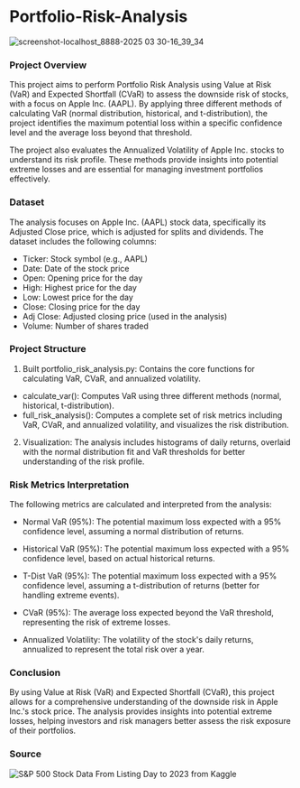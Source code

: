 # Portfolio-Risk-Analysis

![screenshot-localhost_8888-2025 03 30-16_39_34](https://github.com/user-attachments/assets/004398d2-83cd-4835-8a24-5edf5711fc30)

### Project Overview

This project aims to perform Portfolio Risk Analysis using Value at Risk (VaR) and Expected Shortfall (CVaR) to assess the downside risk of stocks, with a focus on Apple Inc. (AAPL). By applying three different methods of calculating VaR (normal distribution, historical, and t-distribution), the project identifies the maximum potential loss within a specific confidence level and the average loss beyond that threshold.

The project also evaluates the Annualized Volatility of Apple Inc. stocks to understand its risk profile. These methods provide insights into potential extreme losses and are essential for managing investment portfolios effectively.

### Dataset

The analysis focuses on Apple Inc. (AAPL) stock data, specifically its Adjusted Close price, which is adjusted for splits and dividends. The dataset includes the following columns:

- Ticker: Stock symbol (e.g., AAPL)
- Date: Date of the stock price
- Open: Opening price for the day
- High: Highest price for the day
- Low: Lowest price for the day
- Close: Closing price for the day
- Adj Close: Adjusted closing price (used in the analysis)
- Volume: Number of shares traded

### Project Structure

1. Built portfolio_risk_analysis.py: Contains the core functions for calculating VaR, CVaR, and annualized volatility.
   
- calculate_var(): Computes VaR using three different methods (normal, historical, t-distribution).
- full_risk_analysis(): Computes a complete set of risk metrics including VaR, CVaR, and annualized volatility, and visualizes the risk distribution.

2. Visualization: The analysis includes histograms of daily returns, overlaid with the normal distribution fit and VaR thresholds for better understanding of the risk profile.

### Risk Metrics Interpretation

The following metrics are calculated and interpreted from the analysis:

- Normal VaR (95%): The potential maximum loss expected with a 95% confidence level, assuming a normal distribution of returns.

- Historical VaR (95%): The potential maximum loss expected with a 95% confidence level, based on actual historical returns.

- T-Dist VaR (95%): The potential maximum loss expected with a 95% confidence level, assuming a t-distribution of returns (better for handling extreme events).

- CVaR (95%): The average loss expected beyond the VaR threshold, representing the risk of extreme losses.

- Annualized Volatility: The volatility of the stock's daily returns, annualized to represent the total risk over a year.

### Conclusion

By using Value at Risk (VaR) and Expected Shortfall (CVaR), this project allows for a comprehensive understanding of the downside risk in Apple Inc.'s stock price. The analysis provides insights into potential extreme losses, helping investors and risk managers better assess the risk exposure of their portfolios.

### Source

![S&P 500 Stock Data From Listing Day to 2023 from Kaggle](https://www.kaggle.com/datasets/pavankrishnanarne/s-and-p-500-stock-data-from-listing-day-to-2023)
